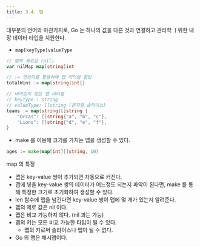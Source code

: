 ```yaml
---
title: 3.4. 맵
---
```


대부분의 언어와 마찬가지로, Go 는 하나의 값을 다른 것과 연결하고 관리학 ㅣ위한 내장 데이터 타입을 지원한다.
- `map[keyType]valueType`

```go
// 맵의 제로값 (nil)
var nilMap map[string]int

// := 연산자를 활용하여 맵 리터럴 할당
totalWins := map[string]int{}

// 비어있지 않은 맵 리터럴
// keyType : string
// valueType: []string (문자열 슬라이스)
teams := map[string][]string {
	"Orcas": []string{"a", "b", "c"},
    "Lions": []string{"d", "e", "f"},
}
```

- make 를 이용해 크기를 가지는 맵을 생성할 수 있다.

```go
ages := make(map[int][]string, 10)
```

map 의 특징
- 맵은 key-value 쌍이 추가되면 자동으로 커진다.
- 맵에 넣을 key-value 쌍의 데이터가 어느정도 되는지 파악이 된다면, make 를 통해 특정한 크기로 초기화하여 생성할 수 있다.
- len 함수에 맵을 넘긴다면 key-value 쌍이 맵에 몇 개가 있는지 알려준다.
- 맵의 제로 값은 nil 이다.
- 맵은 비교 가능하지 않다. (nil 과는 가능)
- 맵의 키는 모든 비교 가능한 타입이 될 수 있다.
  - 맵의 키로써 슬라이스나 맵이 될 수 없다.
- Go 의 맵은 해시맵이다.